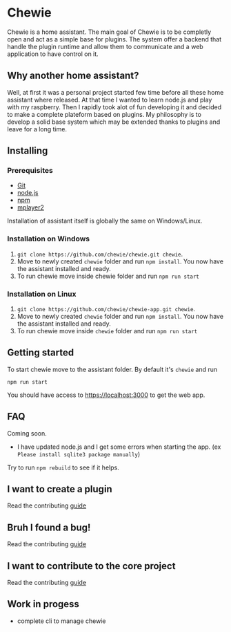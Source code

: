 # Chewie

Chewie is a home assistant.
The main goal of Chewie is to be completly open and act as a simple base for plugins. The system offer a backend that handle the plugin runtime and allow them to communicate and a web application to have control on it.

## Why another home assistant?

Well, at first it was a personal project started few time before all these home assistant where released. At that time I wanted to learn node.js and play with my raspberry. Then I rapidly took alot of fun developing it and decided to make a complete plateform based on plugins. My philosophy is to develop a solid base system which may be extended thanks to plugins and leave for a long time.

## Installing

### Prerequisites
- [Git](https://git-scm.com)
- [node.js](https://nodejs.org)
- [npm](https://www.npmjs.com)
- [mplayer2](https://doc.ubuntu-fr.org/mplayer2)

Installation of assistant itself is globally the same on Windows/Linux.

### Installation on Windows

1. `git clone https://github.com/chewie/chewie.git chewie`.
2. Move to newly created `chewie` folder and run `npm install`. You now have the assistant installed and ready.
3. To run chewie move inside chewie folder and run `npm run start`

### Installation on Linux

1. `git clone https://github.com/chewie/chewie-app.git chewie`.
2. Move to newly created `chewie` folder and run `npm install`. You now have the assistant installed and ready.
3. To run chewie move inside `chewie` folder and run `npm run start`

## Getting started

To start chewie move to the assistant folder. By default it's `chewie` and run
```
npm run start
```
You should have access to [https://localhost:3000](https://localhost:3000) to get the web app.

## FAQ

Coming soon.
- I have updated node.js and I get some errors when starting the app. (ex `Please install sqlite3 package manually`)

Try to run `npm rebuild` to see if it helps.

## I want to create a plugin

Read the contributing [guide](https://github.com/mbret/chewie/blob/master/CONTRIBUTING.md)

## Bruh I found a bug!

Read the contributing [guide](https://github.com/mbret/chewie/blob/master/CONTRIBUTING.md)

## I want to contribute to the core project

Read the contributing [guide](https://github.com/mbret/chewie/blob/master/CONTRIBUTING.md)

## Work in progess

- complete cli to manage chewie
